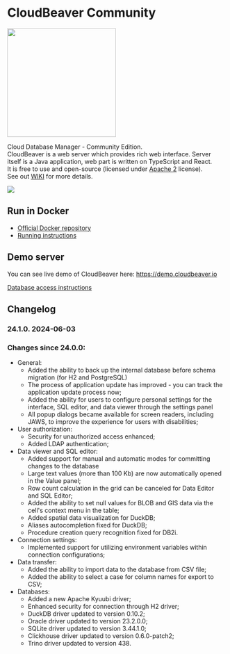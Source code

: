 # CloudBeaver Community

<img src="https://github.com/dbeaver/cloudbeaver/wiki/images/cloudbeaver-logo.png" width="250"/>

Cloud Database Manager - Community Edition.  
CloudBeaver is a web server which provides rich web interface. Server itself is a Java application, web part is written on TypeScript and React.  
It is free to use and open-source (licensed under [Apache 2](https://github.com/dbeaver/cloudbeaver/blob/devel/LICENSE) license).  
See out [WIKI](https://github.com/dbeaver/cloudbeaver/wiki) for more details.  

![](https://github.com/dbeaver/cloudbeaver/wiki/images/demo_screenshot_1.png)

## Run in Docker

- [Official Docker repository](https://hub.docker.com/r/dbeaver/cloudbeaver)
- [Running instructions](https://github.com/dbeaver/cloudbeaver/wiki/Run-Docker-Container)

## Demo server

You can see live demo of CloudBeaver here: https://demo.cloudbeaver.io  

[Database access instructions](https://github.com/dbeaver/cloudbeaver/wiki/Demo-Server)

## Changelog

### 24.1.0. 2024-06-03
### Changes since 24.0.0:
- General:
  -    Added the ability to back up the internal database before schema migration (for H2 and PostgreSQL)
  -    The process of application update has improved - you can track the application update process now;
  -    Added the ability for users to configure personal settings for the interface, SQL editor, and data viewer through the settings panel
  -    All popup dialogs became available for screen readers, including JAWS, to improve the experience for users with disabilities;
- User authorization:
  -    Security for unauthorized access enhanced;
  -    Added LDAP authentication;
- Data viewer and SQL editor:
  -    Added support for manual and automatic modes for committing changes to the database
  -    Large text values (more than 100 Kb) are now automatically opened in the Value panel;
  -    Row count calculation in the grid can be canceled for Data Editor and SQL Editor;
  -    Added the ability to set null values for BLOB and GIS data via the cell's context menu in the table;
  -    Added spatial data visualization for DuckDB;
  -    Aliases autocompletion fixed for DuckDB;
  -    Procedure creation query recognition fixed for DB2i.
- Connection settings:
  -    Implemented support for utilizing environment variables within connection configurations;
- Data transfer:
  -    Added the ability to import data to the database from CSV file;
  -    Added the ability to select a case for column names for export to CSV;
- Databases:
  -    Added a new Apache Kyuubi driver;
  -    Enhanced security for connection through H2 driver;
  -    DuckDB driver updated to version 0.10.2;
  -    Oracle driver updated to version 23.2.0.0;
  -    SQLite driver updated to version 3.44.1.0;
  -    Clickhouse driver updated to version 0.6.0-patch2;
  -    Trino driver updated to version 438.

